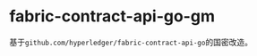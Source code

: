 fabric-contract-api-go-gm
==================

基于`github.com/hyperledger/fabric-contract-api-go`的国密改造。